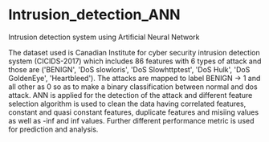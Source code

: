# Intrusion_detection_ANN
Intrusion detection system using Artificial Neural Network

The dataset used is Canadian Institute for cyber security intrusion detection system (CICIDS-2017) which includes 86 features with 6 types of attack and those are ('BENIGN', 'DoS slowloris', 'DoS Slowhttptest', 'DoS Hulk', 'DoS GoldenEye', 'Heartbleed'). The attacks are mapped to label BENIGN -> 1 and all other as 0 so as to make a binary classification between normal and dos attack. ANN is applied for the detection of the attack and different feature selection algorithm is used to clean the data having correlated features, constant and quasi constant features, duplicate features and misiing values as well as -inf and inf values. Further different performance metric is used for prediction and analysis.
